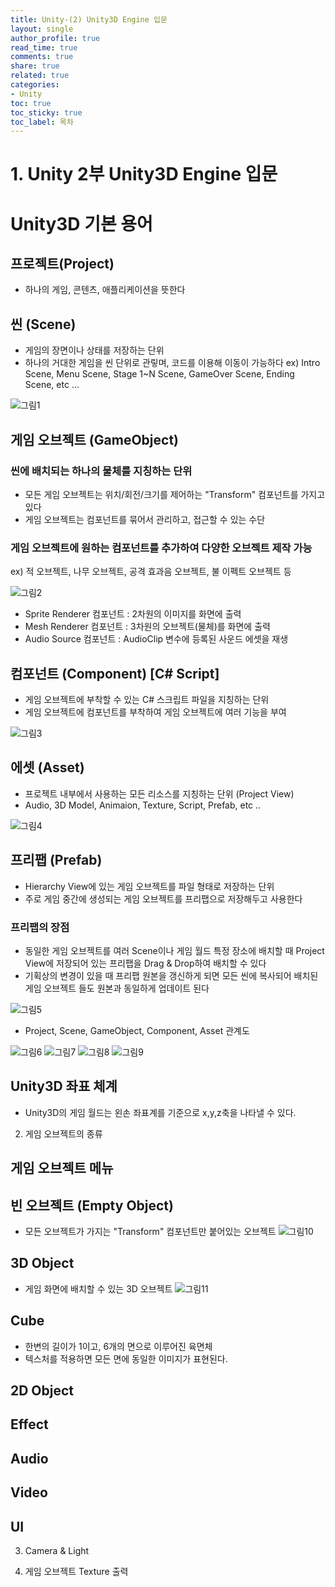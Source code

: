 ```yaml
---
title: Unity-(2) Unity3D Engine 입문
layout: single
author_profile: true
read_time: true
comments: true
share: true
related: true
categories:
- Unity
toc: true
toc_sticky: true
toc_label: 목차
---
```


# 1. Unity 2부 Unity3D Engine 입문

# Unity3D 기본 용어

## 프로젝트(Project)
- 하나의 게임, 콘텐츠, 애플리케이션을 뜻한다

## 씬 (Scene)
- 게임의 장면이나 상태를 저장하는 단위
- 하나의 거대한 게임을 씬 단위로 관맇며, 코드를 이용해 이동이 가능하다
ex) Intro Scene, Menu Scene, Stage 1~N Scene, GameOver Scene, Ending Scene, etc ...

![그림1](https://user-images.githubusercontent.com/37354978/121036299-9f5e5900-c7e9-11eb-9724-ff0fd0761424.png)

## 게임 오브젝트 (GameObject)
### 씬에 배치되는 하나의 물체를 지칭하는 단위
- 모든 게임 오브젝트는 위치/회전/크기를 제어하는 "Transform" 컴포넌트를 가지고 있다
- 게임 오브젝트는 컴포넌트를 묶어서 관리하고, 접근할 수 있는 수단

### 게임 오브젝트에 원하는 컴포넌트를 추가하여 다양한 오브젝트 제작 가능
ex) 적 오브젝트, 나무 오브젝트, 공격 효과음 오브젝트, 불 이펙트 오브젝트 등

![그림2](https://user-images.githubusercontent.com/37354978/121036460-bb61fa80-c7e9-11eb-9900-70e7e16e19c1.png)

- Sprite Renderer 컴포넌트 : 2차원의 이미지를 화면에 출력
- Mesh Renderer 컴포넌트 : 3차원의 오브젝트(물체)를 화면에 출력
- Audio Source 컴포넌트 : AudioClip 변수에 등록된 사운드 에셋을 재생

## 컴포넌트 (Component) [C# Script]
- 게임 오브젝트에 부착할 수 있는 C# 스크립트 파일을 지칭하는 단위
- 게임 오브젝트에 컴포넌트를 부착하여 게임 오브젝트에 여러 기능을 부여 

![그림3](https://user-images.githubusercontent.com/37354978/121276696-1ee34980-c90a-11eb-8f62-9a8866e1759f.png)

## 에셋 (Asset)
- 프로젝트 내부에서 사용하는 모든 리소스를 지칭하는 단위 (Project View)
- Audio, 3D Model, Animaion, Texture, Script, Prefab, etc ..

![그림4](https://user-images.githubusercontent.com/37354978/121276702-2145a380-c90a-11eb-919a-00c8c0a784ff.png)

## 프리팹 (Prefab)
- Hierarchy View에 있는 게임 오브젝트를 파일 형태로 저장하는 단위
- 주로 게임 중간에 생성되는 게임 오브젝트를 프리팹으로 저장해두고 사용한다
### 프리팹의 장점
- 동일한 게임 오브젝트를 여러 Scene이나 게임 월드 특정 장소에 배치할 때 Project View에 저장되어 있는 프리팹을 Drag & Drop하여 배치할 수 있다
- 기획상의 변경이 있을 때 프리팹 원본을 갱신하게 되면 모든 씬에 복사되어 배치된 게임 오브젝트 들도 원본과 동일하게 업데이트 된다

![그림5](https://user-images.githubusercontent.com/37354978/121276742-34f10a00-c90a-11eb-886e-0e660af42a6a.png)

- Project, Scene, GameObject, Component, Asset 관계도

![그림6](https://user-images.githubusercontent.com/37354978/121276747-37536400-c90a-11eb-9582-014ebb74a99b.png)
![그림7](https://user-images.githubusercontent.com/37354978/121276749-391d2780-c90a-11eb-8181-0c6f5f65e5b2.png)
![그림8](https://user-images.githubusercontent.com/37354978/121276752-3a4e5480-c90a-11eb-9dc3-fddc9d23f70d.png)
![그림9](https://user-images.githubusercontent.com/37354978/121276759-3d494500-c90a-11eb-89c1-7bf861b2cac8.png)

## Unity3D 좌표 체계
- Unity3D의 게임 월드는 왼손 좌표계를 기준으로 x,y,z축을 나타낼 수 있다.

2. 게임 오브젝트의 종류
## 게임 오브젝트 메뉴
## 빈 오브젝트 (Empty Object)
- 모든 오브젝트가 가지는  "Transform" 컴포넌트만 붙어있는 오브젝트
![그림10](https://user-images.githubusercontent.com/37354978/121276763-3fab9f00-c90a-11eb-80c6-233f636b92b4.png)

## 3D Object
- 게임 화면에 배치할 수 있는 3D 오브젝트
![그림11](https://user-images.githubusercontent.com/37354978/121276768-40dccc00-c90a-11eb-8140-2bda5d56e61a.png)

## Cube
- 한변의 길이가 1이고, 6개의 면으로 이루어진 육면체
- 텍스처를 적용하면 모든 면에 동일한 이미지가 표현된다.

## 2D Object
## Effect
## Audio
## Video
## UI


3. Camera & Light

4. 게임 오브젝트 Texture 출력